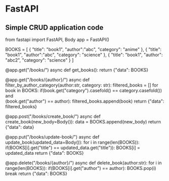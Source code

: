 # FastAPI
## Simple CRUD application code
  from fastapi import FastAPI, Body
  app = FastAPI()
  
  BOOKS = [
      {
          "title": "book1",
          "author":"abc",
          "category": "anime"
      },
      {
          "title": "book1",
          "author":"abc",
          "category": "science"
      },
      {
          "title": "book1",
          "author": "abc2",
          "category": "science"
      }
  ]
  
  @app.get("/books/")
  async def get_books():
      return {"data": BOOKS}
  
  @app.get("/books/{author}/")
  async def filter_by_author_category(author:str, category: str):
      filtered_books = []
      for book in BOOKS:
          if(book.get("category").casefold() == category.casefold()) and \
              (book.get("author") == author):
              filtered_books.append(book)
      return {"data": filtered_books}
  
  @app.post("/books/create_book/")
  async def create_book(new_body=Body()):
      data = BOOKS.append(new_body)
      return {"data": data}
  
  @app.put("/books/update-book/")
  async def update_book(updated_data=Body()):
      for i in range(len(BOOKS)):
          if(BOOKS[i].get("title") == updated_data.get("title")):
              BOOKS[i] = updated_data
      return {"data": BOOKS}
  
  @app.delete("/books/{author}/")
  async def delete_book(author:str):
      for i in range(len(BOOKS)):
          if(BOOKS[i].get("author") == author):
              BOOKS.pop(i)
              break
      return {"data": BOOKS}

